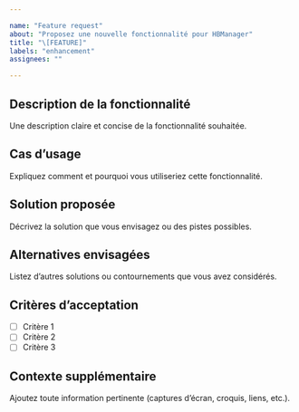 ```yaml
---

name: "Feature request"
about: "Proposez une nouvelle fonctionnalité pour HBManager"
title: "\[FEATURE]"
labels: "enhancement"
assignees: ""

---
```


## Description de la fonctionnalité

Une description claire et concise de la fonctionnalité souhaitée.

## Cas d’usage

Expliquez comment et pourquoi vous utiliseriez cette fonctionnalité.

## Solution proposée

Décrivez la solution que vous envisagez ou des pistes possibles.

## Alternatives envisagées

Listez d’autres solutions ou contournements que vous avez considérés.

## Critères d’acceptation

* [ ] Critère 1
* [ ] Critère 2
* [ ] Critère 3

## Contexte supplémentaire

Ajoutez toute information pertinente (captures d’écran, croquis, liens, etc.).
